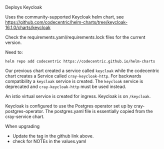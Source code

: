 Deploys Keycloak

Uses the community-supported Keycloak helm chart, see
https://github.com/codecentric/helm-charts/tree/keycloak-16.1.0/charts/keycloak

Check the requirements.yaml/requirements.lock files for the current version.

Need to:

```
helm repo add codecentric https://codecentric.github.io/helm-charts
```

Our previous chart created a service called `keycloak` while the codecentric
chart creates a Service called `cray-keycloak-http`. For backwards compatibility
a `keycloak` service is created. The `keycloak` service is deprecated and
`cray-keycloak-http` must be used instead.

An istio virtual service is created for ingress. Keycloak is on `/keycloak`.

Keycloak is configured to use the Postgres operator set up by
cray-postgres-operator. The postgres.yaml file is essentially copied from the
cray-service chart.

When upgrading

* Update the tag in the github link above.
* check for NOTEs in the values.yaml
